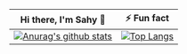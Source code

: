 Hi there, I'm Sahy 👋     | ⚡ Fun fact
:-------------------------:|:-------------------------:
[![Anurag's github stats](https://github-readme-stats.vercel.app/api?username=ShayGali&show_icons=true&layout=compact&line_height=28&card_width=30)](https://github.com/anuraghazra/convoychat) |  [![Top Langs](https://github-readme-stats.vercel.app/api/top-langs/?username=ShayGali&layout=compact&langs_count=30&exclude_repo=ML_learning&line_height=25)](https://github.com/anuraghazra/github-readme-stats)

<!--
**ShayGali/ShayGali** is a ✨ _special_ ✨ repository because its `README.md` (this file) appears on your GitHub profile.

Here are some ideas to get you started:

- 🔭 I’m currently working on ...
- 🌱 I’m currently learning ...
- 👯 I’m looking to collaborate on ...
- 🤔 I’m looking for help with ...
- 💬 Ask me about ...
- 📫 How to reach me: ...
- 😄 Pronouns: ...
- ⚡ Fun fact: ...
-->
